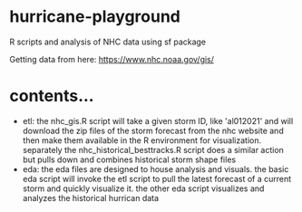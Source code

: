 # hurricane-playground
R scripts and analysis of NHC data using sf package

Getting data from here: https://www.nhc.noaa.gov/gis/

# contents...
- etl: the nhc_gis.R script will take a given storm ID, like 'al012021' and will download the zip files of the storm forecast from the nhc website and then make them available in the R environment for visualization. separately the nhc_historical_besttracks.R script does a similar action but pulls down and combines historical storm shape files
- eda: the eda files are designed to house analysis and visuals. the basic eda script will invoke the etl script to pull the latest forecast of a current storm and quickly visualize it. the other eda script visualizes and analyzes the historical hurrican data

